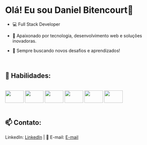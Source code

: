 # Olá! Eu sou Daniel Bitencourt👋  

- 💻 Full Stack Developer

- 🎯 Apaixonado por tecnologia, desenvolvimento web e soluções inovadoras.

- 🔎 Sempre buscando novos desafios e aprendizados!
<br>

## 📌 **Habilidades:**  

<div style="display: inline_block"><br>
  <img height="40" aling="center" width="60" src="https://cdn.jsdelivr.net/gh/devicons/devicon@latest/icons/html5/html5-original.svg" />
  <img height="40" aling="center" width="60" src="https://cdn.jsdelivr.net/gh/devicons/devicon@latest/icons/css3/css3-original.svg" />
  <img height="40" aling="center" width="60" src="https://cdn.jsdelivr.net/gh/devicons/devicon@latest/icons/javascript/javascript-original.svg" />        
  <img height="40" aling="center" width="60" src="https://cdn.jsdelivr.net/gh/devicons/devicon@latest/icons/python/python-original.svg" />
  <img height="40" aling="center" width="60" src="https://cdn.jsdelivr.net/gh/devicons/devicon@latest/icons/csharp/csharp-original.svg" />
  <img height="40" aling="center" width="60" src="https://cdn.jsdelivr.net/gh/devicons/devicon@latest/icons/mysql/mysql-original-wordmark.svg" />
<div/>
<br> 
  

## 📫 **Contato:**
 LinkedIn: [LinkedIn](https://www.linkedin.com/in/daniel-bitencourt-85695b282/)  |  📧 E-mail: [E-mail](bitencourtdaniel30@gmail.com)

